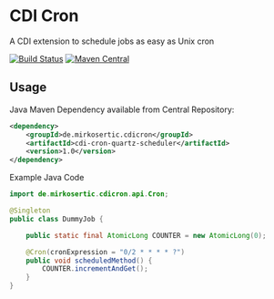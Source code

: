 # CDI Cron

A CDI extension to schedule jobs as easy as Unix cron

[![Build Status](https://travis-ci.org/mirkosertic/cdicron.svg?branch=master)](https://travis-ci.org/mirkosertic/cdicron) [![Maven Central](https://maven-badges.herokuapp.com/maven-central/de.mirkosertic.cdicron/cdi-cron-api/badge.svg)](https://maven-badges.herokuapp.com/maven-central/de.mirkosertic.cdicron/cdi-cron-api/badge.svg)

## Usage

Java Maven Dependency available from Central Repository:

```xml
<dependency>
    <groupId>de.mirkosertic.cdicron</groupId>
    <artifactId>cdi-cron-quartz-scheduler</artifactId>
    <version>1.0</version>
</dependency>
```

Example Java Code

```java
import de.mirkosertic.cdicron.api.Cron;

@Singleton
public class DummyJob {

    public static final AtomicLong COUNTER = new AtomicLong(0);

    @Cron(cronExpression = "0/2 * * * * ?")
    public void scheduledMethod() {
        COUNTER.incrementAndGet();
    }
}
```
